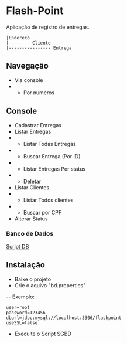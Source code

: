 # Flash-Point

Aplicação de registro de entregas.


    |Endereço
    |-------- Cliente
    |---------------- Entrega

## Navegação

- Via console
- - Por numeros

## Console

- Cadastrar Entregas
- Listar Entregas
- - Listar Todas Entregas
- - Buscar Entrega (Por ID)
- - Listar Entregas Por status
- - Deletar
- Listar Clientes
- - Listar Todos clientes
- - Buscar por CPF
- Alterar Status

### Banco de Dados
[Script DB](https://github.com/Vinicius-moura-code/Flash-Point/blob/main/src/main/java/services/database/scriptDB.sql "Script DB")

## Instalação 

- Baixe o projeto
- Crie o aquivo "bd.properties"

-- Exemplo:

    user=root
    password=123456
    dburl=jdbc:mysql://localhost:3306/flashpoint
    useSSL=false
	 
- Execulte o Script SGBD
